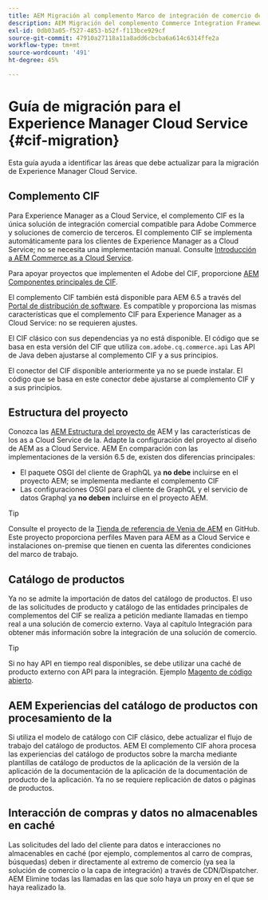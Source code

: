 ```yaml
---
title: AEM Migración al complemento Marco de integración de comercio de (CIF)
description: AEM Migración del complemento Commerce Integration Framework (CIF) de la versión antigua a la versión de la plataforma de integración de comercio de la versión de
exl-id: 0db03a05-f527-4853-b52f-f113bce929cf
source-git-commit: 47910a27118a11a8add6cbcba6a614c6314ffe2a
workflow-type: tm+mt
source-wordcount: '491'
ht-degree: 45%

---
```


# Guía de migración para el Experience Manager Cloud Service {#cif-migration}

Esta guía ayuda a identificar las áreas que debe actualizar para la migración de Experience Manager Cloud Service.

## Complemento CIF

Para Experience Manager as a Cloud Service, el complemento CIF es la única solución de integración comercial compatible para Adobe Commerce y soluciones de comercio de terceros. El complemento CIF se implementa automáticamente para los clientes de Experience Manager as a Cloud Service; no se necesita una implementación manual. Consulte [Introducción a AEM Commerce as a Cloud Service](getting-started.md).

Para apoyar proyectos que implementen el Adobe del CIF, proporcione [AEM Componentes principales de CIF](https://github.com/adobe/aem-core-cif-components).

El complemento CIF también está disponible para AEM 6.5 a través del [Portal de distribución de software](https://experience.adobe.com/#/downloads/content/software-distribution/es/aem.html). Es compatible y proporciona las mismas características que el complemento CIF para Experience Manager as a Cloud Service: no se requieren ajustes.

El CIF clásico con sus dependencias ya no está disponible. El código que se basa en esta versión del CIF que utiliza `com.adobe.cq.commerce.api` Las API de Java deben ajustarse al complemento CIF y a sus principios.

El conector del CIF disponible anteriormente ya no se puede instalar. El código que se basa en este conector debe ajustarse al complemento CIF y a sus principios.

## Estructura del proyecto

Conozca las [AEM Estructura del proyecto de](https://experienceleague.adobe.com/docs/experience-manager-cloud-service/implementing/developing/aem-project-content-package-structure.html?lang=es) AEM y las características de los as a Cloud Service de la. Adapte la configuración del proyecto al diseño de AEM as a Cloud Service.
AEM En comparación con las implementaciones de la versión 6.5 de, existen dos diferencias principales:

* El paquete OSGI del cliente de GraphQL ya **no debe** incluirse en el proyecto AEM; se implementa mediante el complemento CIF
* Las configuraciones OSGI para el cliente de GraphQL y el servicio de datos Graphql ya **no deben** incluirse en el proyecto AEM.

>[!TIP]
>
>Consulte el proyecto de la [Tienda de referencia de Venia de AEM](https://github.com/adobe/aem-cif-guides-venia) en GitHub. Este proyecto proporciona perfiles Maven para AEM as a Cloud Service e instalaciones on-premise que tienen en cuenta las diferentes condiciones del marco de trabajo.

## Catálogo de productos

Ya no se admite la importación de datos del catálogo de productos. El uso de las solicitudes de producto y catálogo de las entidades principales de complementos del CIF se realiza a petición mediante llamadas en tiempo real a una solución de comercio externo. Vaya al capítulo Integración para obtener más información sobre la integración de una solución de comercio.

>[!TIP]
>
>Si no hay API en tiempo real disponibles, se debe utilizar una caché de producto externo con API para la integración. Ejemplo [Magento de código abierto](https://business.adobe.com/products/magento/open-source.html).

## AEM Experiencias del catálogo de productos con procesamiento de la

Si utiliza el modelo de catálogo con CIF clásico, debe actualizar el flujo de trabajo del catálogo de productos. AEM El complemento CIF ahora procesa las experiencias del catálogo de productos sobre la marcha mediante plantillas de catálogo de productos de la aplicación de la versión de la aplicación de la documentación de la aplicación de la documentación de producto de la aplicación. Ya no se requiere replicación de datos o páginas de productos.

## Interacción de compras y datos no almacenables en caché

Las solicitudes del lado del cliente para datos e interacciones no almacenables en caché (por ejemplo, complementos al carro de compras, búsquedas) deben ir directamente al extremo de comercio (ya sea la solución de comercio o la capa de integración) a través de CDN/Dispatcher. AEM Elimine todas las llamadas en las que solo haya un proxy en el que se haya realizado la.
